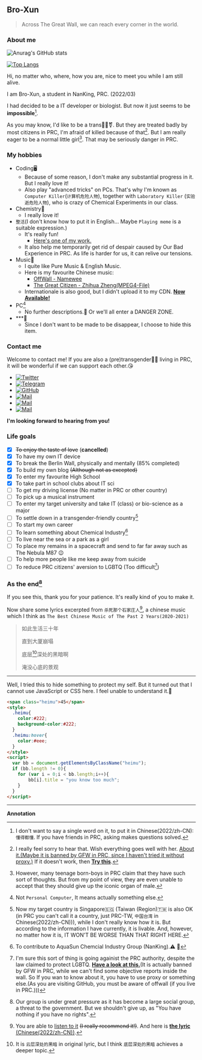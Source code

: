 
## Bro-Xun 
<!--
**Bro-Xun/Bro-Xun** is a ✨ _special_ ✨ repository because its `README.md` (this file) appears on your GitHub profile.

Here are some ideas to get you started:

- 🔭 I’m currently working on ...
- 🌱 I’m currently learning ...
- 👯 I’m looking to collaborate on ...
- 🤔 I’m looking for help with ...
- 💬 Ask me about ...
- 📫 How to reach me: ...
- 😄 Pronouns: ...
- ⚡ Fun fact: ...
-->
> Across The Great Wall, we can reach every corner in the world.

### About me

![Anurag's GitHub stats](https://github-readme-stats.vercel.app/api?username=Bro-Xun&show_icons=true&theme=dark&hide=stars)

[![Top Langs](https://github-readme-stats.vercel.app/api/top-langs/?username=Bro-Xun&layout=compact)](https://github.com/anuraghazra/github-readme-stats)

Hi, no matter who, where, how you are, nice to meet you while I am still alive.

I am Bro-Xun, a student in NanKing, PRC. (2022/03)

I had decided to be a IT developer or biologist. But now it just seems to be **impossible**[^1].

As you may know, I'd like to be a trans:rainbow_flag::transgender_symbol:. But they are treated badly by most citizens in PRC, I'm afraid of killed because of that[^2]. But I am really eager to be a normal little girl[^3]. That may be seriously danger in PRC.

### My hobbies
- Coding:desktop_computer:	
  - Because of some reason, I don't make any substantial progress in it. But I really love it!
  - Also play "advanced tricks" on PCs. That's why I'm known as `Computer Killer`(`计算机危险人物`), together with `Laboratory Killer` (`实验逝危险人物`), who is crazy of Chemical Experiments in our class.
- Chemistry:test_tube:
  - I really love it!
- `整活`(I don't know how to put it in English... Maybe `Playing meme` is a suitable expression.)
  - It's really fun!
    - [Here's one of my work.](https://cdn.jsdelivr.net/gh/Bro-Xun/sources@main/downloads/%E5%A4%A7%E6%B5%B7%E8%88%AA%E8%A1%8C%E9%9D%A0%E8%88%B5%E6%89%8B%20-%20%E5%85%AC%E5%BC%80%E7%89%88.pdf)
  - It also help me temporarily get rid of despair caused by Our Bad Experience in PRC. As life is harder for us, it can relive our tensions.
- Music:musical_note:
  - I quite like Pure Music & English Music.
  - Here is my favourite Chinese music:
    - [OffWall - Namewee](https://cdn.jsdelivr.net/gh/Bro-Xun/sources@main/downloads/%E5%A2%99%E5%A4%96.mp3)
    - [The Great Citizen - Zhihua Zheng(MPEG4-File)](https://cdn.jsdelivr.net/gh/Bro-Xun/sources@main/websites/tgc-zipped.mp4)
  - Internationale is also good, but I didn't upload it to my CDN. [**Now Available!**](https://cdn.jsdelivr.net/gh/Bro-Xun/sources@main/%E5%9B%BD%E9%99%85%E6%AD%8C%E8%8B%B1%E6%96%87%E7%89%88.mp4)
- PC[^4]
  - No further descriptions.:no_entry_sign: Or we'll all enter a DANGER ZONE.
- \*\*\*:hammer:
  - Since I don't want to be made to be disappear, I choose to hide this item.

### Contact me

Welcome to contact me! If you are also a (pre)transgender:transgender_flag: living in PRC, it will be wonderful if we can support each other.:kissing_heart:

- [![Twitter](https://img.shields.io/badge/dynamic/json?color=1DA1F2&label=Twitter&logo=twitter&query=%24.data.totalSubs&url=https%3A%2F%2Fapi.spencerwoo.com%2Fsubstats%2F%3Fsource%3Dtwitter%26queryKey%3DWFA897264&style=for-the-badge)](https://twitter.com/WFA897264)
- [![Telegram](https://img.shields.io/badge/Telegram-@BroXun-00BFFF?logo=telegram&logoColor=white&style=for-the-badge)](https://t.me/BroXun)
- [![GitHub](https://img.shields.io/badge/dynamic/json?logo=github&label=GitHub&color=181717&style=for-the-badge&query=$.data.totalSubs&url=https%3a%2f%2fapi.spencerwoo.com%2fsubstats%2f%3fsource%3dgithub%26queryKey%3dBro-Xun)](https://github.com/Bro-Xun)
- [![Mail](https://img.shields.io/badge/-ztzylf12345@gmail.com-911318?logo=Mail.RU&logoColor=white&style=for-the-badge)](mailto:ztzylf12345@gmail.com)
- [![Mail](https://img.shields.io/badge/-ztzylf12345@163.com-911318?logo=Mail.RU&logoColor=white&style=for-the-badge)](mailto:ztzylf12345@163.com)
- [![Mail](https://img.shields.io/badge/-transrights@hydi.xyz-911318?logo=Mail.RU&logoColor=white&style=for-the-badge)](mailto:transrights@hydi.xyz)

**I'm looking forward to hearing from you!**

### Life goals
- [x] ~~To enjoy the taste of love~~ (**cancelled**)
- [x] To have my own IT device
- [x] To break the Berlin Wall, physically and mentally (85% completed)
- [x] To build my own blog ~~(Although not as excepted)~~
- [x] To enter my favourite High School
- [x] To take part in school clubs about IT sci
- [ ] To get my driving license (No matter in PRC or other country)
- [ ] To pick up a musical instrument
- [ ] To enter my target university and take IT (class) or bio-science as a major
- [ ] To settle down in a transgender-friendly country[^5]
- [ ] To start my own career
- [ ] To learn something about Chemical Industry[^6]
- [ ] To live near the sea or a park as a girl
- [ ] To place my remains in a spacecraft and send to far far away such as The Nebula M87 :wink:
- [ ] To help more people like me keep away from suicide
- [ ] To reduce PRC citizens' aversion to LGBTQ (Too difficult[^7])

### As the end[^8]
If you see this, thank you for your patience. It's really kind of you to make it.

Now share some lyrics excerpted from `杀死那个石家庄人`[^9], a chinese music which I think as `The Best Chinese Music of The Past 2 Years(2020-2021)`

> 如此生活三十年
> 
> 直到大厦崩塌
> 
> 底层[^10]深处的黑暗啊
> 
> 淹没心底的景观


---
Well, I tried this to hide something to protect my self. But it turned out that I cannot use JavaScript or CSS here. I feel unable to understand it.:thinking:
```html
<span class="heimu">45</span>
<style>
  .heimu{
    color:#222;
    background-color:#222;
  }
  .heimu:hover{
    color:#eee;
  }
</style>
<script>
  var bb = document.getElementsByClassName("heimu");
  if (bb.length != 0){
    for (var i = 0;i < bb.length;i++){
        bb[i].title = "you know too much";
    }
  }
</script>
```
---
**Annotation**
[^1]:I don't want to say a single word on it, to put it in Chinese(2022/zh-CN): `懂得都懂`. If you have friends in PRC, asking makes questions solved.
[^2]:I really feel sorry to hear that. Wish everything goes well with her. [About it.(Maybe it is banned by GFW in PRC, since I haven't tried it without proxy.)](https://www.reddit.com/r/China_irl/comments/tb0sen/%E6%AD%A6%E6%B1%89%E5%A4%A9%E8%A1%97%E5%8F%91%E7%94%9F%E6%9D%80%E4%BA%BA%E6%A1%88%E7%96%91%E4%BC%BC%E6%98%AF%E5%AF%B9%E8%B7%A8%E6%80%A7%E5%88%AB%E5%A5%B3%E6%80%A7%E7%9A%84%E4%BB%87%E6%81%A8%E7%8A%AF%E7%BD%AA%E7%9B%B8%E5%85%B3%E8%AF%9D%E9%A2%98%E5%92%8C%E5%BE%AE%E5%8D%9A%E6%AD%A3%E8%A2%AB%E5%A4%A7%E9%87%8F%E5%88%A0%E9%99%A4/) If it doesn't work, then [**Try this**](https://zhuanlan.zhihu.com/p/479043103).
[^3]:However, many teenage born-boys in PRC claim that they have such sort of thoughts. But from my point of view, they are even unable to accept that they should give up the iconic organ of male.
[^4]:Not `Personal Computer`, It means actually something else.
[^5]:Now my target country is Singapore:singapore: (Taiwan (Region):taiwan: is also OK (in PRC you can't call it a country, just PRC-TW, `中国台湾` in Chinese(2022/zh-CN))), while I don't really know how it is. But according to the information I have currently, it is livable. And, however, no matter how it is, IT WON'T BE WORSE THAN THAT RIGHT HERE.
[^6]:To contribute to AquaSun Chemcial Industry Group (NanKing).:warning: :rofl:
[^7]:I'm sure this sort of thing is going againist the PRC authority, despite the law claimed to protect LGBTQ. [**Have a look at this.**](https://www.abc.net.au/chinese/2021-07-10/lgbtq-wechat-accounts-deleted/100280832)(It is actually banned by GFW in PRC, while we can't find some objective reports inside the wall. So If you wan to know about it, you have to use proxy or something else.(As you are visiting GitHub, you must be aware of offwall (if you live in PRC.)))
[^8]:Our group is under great pressure as it has become a large social group, a threat to the government. But we shouldn't give up, as "You have nothing if you have no rights".
[^9]:You are able to [listen to it](https://cdn.jsdelivr.net/gh/Bro-Xun/sources@main/downloads/%E6%9D%80%E6%AD%BB%E9%82%A3%E4%B8%AA%E7%9F%B3%E5%AE%B6%E5%BA%84%E4%BA%BA.mp3) ~~(I really recommend it!)~~. And here is [**the lyric** (Chinese(2022/zh-CN))](https://cdn.jsdelivr.net/gh/Bro-Xun/sources@main/downloads/%E6%9D%80%E6%AD%BB%E9%82%A3%E4%B8%AA%E7%9F%B3%E5%AE%B6%E5%BA%84%E4%BA%BA.lrc).
[^10]:It is `云层深处的黑暗` in original lyric, but I think `底层深处的黑暗` achieves a deeper topic.
